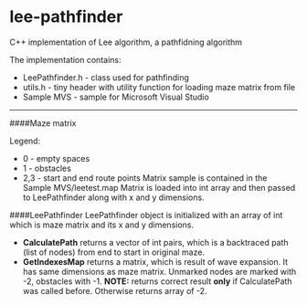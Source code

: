 # lee-pathfinder
C++ implementation of Lee algorithm, a pathfidning algorithm

The implementation contains:
* LeePathfinder.h - class used for pathfinding
* utils.h - tiny header with utility function for loading maze matrix from file
* Sample MVS - sample for Microsoft Visual Studio

***

####Maze matrix

Legend:
* 0 - empty spaces
* 1 - obstacles
* 2,3 - start and end route points
Matrix sample is contained in the Sample MVS/leetest.map
Matrix is loaded into int array and then passed to LeePathfinder along with x and y dimensions.

####LeePathfinder
LeePathfinder object is initialized with an array of int which is maze matrix and its x and y dimensions.
* **CalculatePath** returns a vector of int pairs, which is a backtraced path (list of nodes) from end to start in original maze.
* **GetIndexesMap** returns a matrix, which is result of wave expansion. It has same dimensions as maze matrix. Unmarked nodes are marked with -2, obstacles with -1. **NOTE:** returns correct result **only** if CalculatePath was called before. Otherwise returns array of -2.
